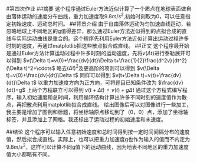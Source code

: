 #第四次作业
##摘要
这个程序通过Euler方法近似计算了一个质点在地球表面做自由落体运动的速度分布曲线，重力加速度取$9.8m/s^2$,初始时刻取为0，可以任意指定初始速度、运动总时间。
##背景介绍
由于自由落体运动为匀加速直线运动，若忽略地球上不同地区的g值得差异，那么通过Euler方法近似得到的点拟合成的直线与实际运动曲线是重合的。这个程序先利用Euler方法近似计算出运动过程许多时刻的速度，再通过matplotlib把这些散点拟合成直线。
##正文
这个程序最开始是通过Euler方法计算运动过程中许多时刻的运动速度，先将$v(\Delta t)$进行泰勒展开可以得到
$v(\Delta t)=v(0)+\frac{dv}{dt}\Delta t+\frac{1}{2}\frac{d^2v}{dt^2}(\Delta t)^2+\cdots$
略去$(\Delta t)^2$及更高阶的项则可以得到
$v(\Delta t)=v(0)+\frac{dv}{dt}\Delta t$
同样可以得到
$v(t+\Delta t)=v(t)+\frac{dv}{dt}\Delta t$
以重力加速度方向为正方向，可将题目已知条件改为
$\frac{dv}{dt}=g$
上两个方程联立可以得到
$v(t+\Delta t)=v(t)+g\Delta t$
通过这个方程式编写程序，输入初始速度和总时间，利用循环结构计算出许多不同时刻的速度值作为散点，再把散点利用matplotlib拟合成直线。
绘出图像后可以对图像进行一些加工，我主要是增加了图例和标题，将坐标轴原点移动到了（0，0）点，添加了坐标轴标签，并且添加上了网格。我还标出了运动过程的初始速度和末速度。

##结论
这个程序可以输入任意初始速度和总时间得到按一定时间间隔分布的速度值，然后拟合成直线。实际上，也可以把重力加速度g也作为输入的值而不内定为$9.8m/s^2$，这样可以计算不同g值下的运动曲线，因为地表不同地区的重力加速度值大小都略有不同。
